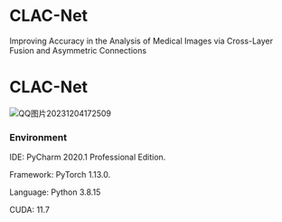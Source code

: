 # CLAC-Net
 Improving Accuracy in the Analysis of Medical Images via Cross-Layer Fusion and Asymmetric Connections

# CLAC-Net
![QQ图片20231204172509](https://github.com/YF-W/CLAC-Net/assets/66008255/30551e44-73e1-4c4f-9302-0399d32dc782)




### **Environment**

IDE: PyCharm 2020.1 Professional Edition.

Framework:  PyTorch 1.13.0.

Language: Python 3.8.15

CUDA: 11.7
